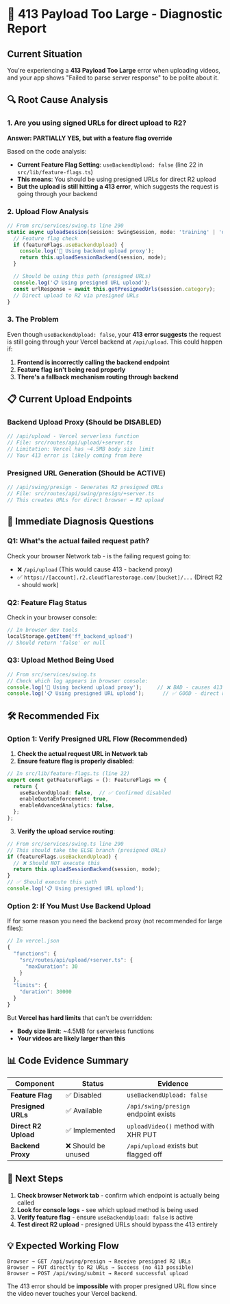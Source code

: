 # 🚨 413 Payload Too Large - Diagnostic Report

## Current Situation

You're experiencing a **413 Payload Too Large** error when uploading videos, and your app shows "Failed to parse server response" to be polite about it.

## 🔍 Root Cause Analysis

### 1. **Are you using signed URLs for direct upload to R2?**

**Answer: PARTIALLY YES, but with a feature flag override**

Based on the code analysis:

- **Current Feature Flag Setting**: `useBackendUpload: false` (line 22 in `src/lib/feature-flags.ts`)
- **This means**: You should be using presigned URLs for direct R2 upload
- **But the upload is still hitting a 413 error**, which suggests the request is going through your backend

### 2. **Upload Flow Analysis**

```typescript
// From src/services/swing.ts line 290
static async uploadSession(session: SwingSession, mode: 'training' | 'quick' = 'training') {
  // Feature flag check
  if (featureFlags.useBackendUpload) {
    console.log('🚀 Using backend upload proxy');
    return this.uploadSessionBackend(session, mode);
  }

  // Should be using this path (presigned URLs)
  console.log('📋 Using presigned URL upload');
  const urlResponse = await this.getPresignedUrls(session.category);
  // Direct upload to R2 via presigned URLs
}
```

### 3. **The Problem**

Even though `useBackendUpload: false`, your **413 error suggests** the request is still going through your Vercel backend at `/api/upload`. This could happen if:

1. **Frontend is incorrectly calling the backend endpoint**
2. **Feature flag isn't being read properly**
3. **There's a fallback mechanism routing through backend**

## 📋 Current Upload Endpoints

### Backend Upload Proxy (Should be DISABLED)
```typescript
// /api/upload - Vercel serverless function
// File: src/routes/api/upload/+server.ts
// Limitation: Vercel has ~4.5MB body size limit
// Your 413 error is likely coming from here
```

### Presigned URL Generation (Should be ACTIVE)
```typescript
// /api/swing/presign - Generates R2 presigned URLs
// File: src/routes/api/swing/presign/+server.ts
// This creates URLs for direct browser → R2 upload
```

## 🚨 Immediate Diagnosis Questions

### Q1: What's the actual failed request path?

Check your browser Network tab - is the failing request going to:
- ❌ `/api/upload` (This would cause 413 - backend proxy)
- ✅ `https://[account].r2.cloudflarestorage.com/[bucket]/...` (Direct R2 - should work)

### Q2: Feature Flag Status

Check in your browser console:
```javascript
// In browser dev tools
localStorage.getItem('ff_backend_upload')
// Should return 'false' or null
```

### Q3: Upload Method Being Used

```typescript
// From src/services/swing.ts
// Check which log appears in browser console:
console.log('🚀 Using backend upload proxy');     // ❌ BAD - causes 413
console.log('📋 Using presigned URL upload');      // ✅ GOOD - direct R2
```

## 🛠️ Recommended Fix

### Option 1: Verify Presigned URL Flow (Recommended)

1. **Check the actual request URL in Network tab**
2. **Ensure feature flag is properly disabled**:

```typescript
// In src/lib/feature-flags.ts (line 22)
export const getFeatureFlags = (): FeatureFlags => {
  return {
    useBackendUpload: false,  // ✅ Confirmed disabled
    enableQuotaEnforcement: true,
    enableAdvancedAnalytics: false,
  };
};
```

3. **Verify the upload service routing**:

```typescript
// From src/services/swing.ts line 290
// This should take the ELSE branch (presigned URLs)
if (featureFlags.useBackendUpload) {
  // ❌ Should NOT execute this
  return this.uploadSessionBackend(session, mode);
}
// ✅ Should execute this path
console.log('📋 Using presigned URL upload');
```

### Option 2: If You Must Use Backend Upload

If for some reason you need the backend proxy (not recommended for large files):

```typescript
// In vercel.json
{
  "functions": {
    "src/routes/api/upload/+server.ts": {
      "maxDuration": 30
    }
  },
  "limits": {
    "duration": 30000
  }
}
```

But **Vercel has hard limits** that can't be overridden:
- **Body size limit**: ~4.5MB for serverless functions
- **Your videos are likely larger than this**

## 📊 Code Evidence Summary

| Component | Status | Evidence |
|-----------|--------|----------|
| **Feature Flag** | ✅ Disabled | `useBackendUpload: false` |
| **Presigned URLs** | ✅ Available | `/api/swing/presign` endpoint exists |
| **Direct R2 Upload** | ✅ Implemented | `uploadVideo()` method with XHR PUT |
| **Backend Proxy** | ❌ Should be unused | `/api/upload` exists but flagged off |

## 🎯 Next Steps

1. **Check browser Network tab** - confirm which endpoint is actually being called
2. **Look for console logs** - see which upload method is being used
3. **Verify feature flag** - ensure `useBackendUpload: false` is active
4. **Test direct R2 upload** - presigned URLs should bypass the 413 entirely

## 💡 Expected Working Flow

```
Browser → GET /api/swing/presign → Receive presigned R2 URLs
Browser → PUT directly to R2 URLs → Success (no 413 possible)
Browser → POST /api/swing/submit → Record successful upload
```

The 413 error should be **impossible** with proper presigned URL flow since the video never touches your Vercel backend. 